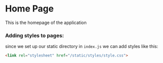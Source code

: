# Home Page

This is the homepage of the application

### Adding styles to pages:

since we set up our static directory in `index.js` we can add styles like this:
```html
<link rel="stylesheet" href="/static/styles/style.css">
```